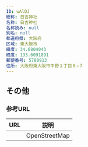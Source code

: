```yaml
---
ID: wAlDJ
総称: 日吉神社
名称: 日吉神社
名称読み: null
別名: null
都道府県: 大阪府
区域: 東大阪市
緯度: 34.6804043
経度: 135.6091891
郵便番号: 5780913
住所: 大阪府東大阪市中野１丁目８−７
---
```


## その他

### 参考URL

| URL | 説明          |
| --- | ------------- |
|     | OpenStreetMap |
